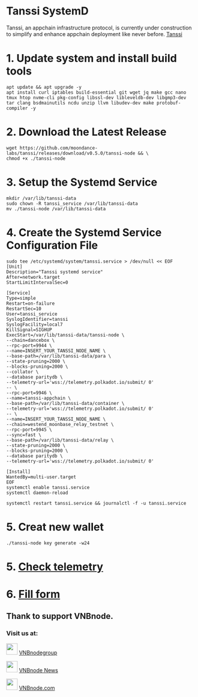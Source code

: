 # Tanssi SystemD
Tanssi, an appchain infrastructure protocol, is currently under construction to simplify and enhance appchain deployment like never before.
[Tanssi](https://www.tanssi.network/)
# 1. Update system and install build tools
```
apt update && apt upgrade -y
apt install curl iptables build-essential git wget jq make gcc nano tmux htop nvme-cli pkg-config libssl-dev libleveldb-dev libgmp3-dev tar clang bsdmainutils ncdu unzip llvm libudev-dev make protobuf-compiler -y
```
# 2. Download the Latest Release
```
wget https://github.com/moondance-labs/tanssi/releases/download/v0.5.0/tanssi-node && \
chmod +x ./tanssi-node
```
# 3. Setup the Systemd Service
```
mkdir /var/lib/tanssi-data
sudo chown -R tanssi_service /var/lib/tanssi-data
mv ./tanssi-node /var/lib/tanssi-data
```
# 4. Create the Systemd Service Configuration File
```
sudo tee /etc/systemd/system/tanssi.service > /dev/null << EOF
[Unit]
Description="Tanssi systemd service"
After=network.target
StartLimitIntervalSec=0

[Service]
Type=simple
Restart=on-failure
RestartSec=10
User=tanssi_service
SyslogIdentifier=tanssi
SyslogFacility=local7
KillSignal=SIGHUP
ExecStart=/var/lib/tanssi-data/tanssi-node \
--chain=dancebox \
--rpc-port=9944 \
--name=INSERT_YOUR_TANSSI_NODE_NAME \
--base-path=/var/lib/tanssi-data/para \
--state-pruning=2000 \
--blocks-pruning=2000 \
--collator \
--database paritydb \
--telemetry-url='wss://telemetry.polkadot.io/submit/ 0'
-- \
--rpc-port=9946 \
--name=tanssi-appchain \
--base-path=/var/lib/tanssi-data/container \
--telemetry-url='wss://telemetry.polkadot.io/submit/ 0'
-- \
--name=INSERT_YOUR_TANSSI_NODE_NAME \
--chain=westend_moonbase_relay_testnet \
--rpc-port=9945 \
--sync=fast \
--base-path=/var/lib/tanssi-data/relay \
--state-pruning=2000 \
--blocks-pruning=2000 \
--database paritydb \
--telemetry-url='wss://telemetry.polkadot.io/submit/ 0'

[Install]
WantedBy=multi-user.target
EOF
systemctl enable tanssi.service
systemctl daemon-reload
```
```
systemctl restart tanssi.service && journalctl -f -u tanssi.service
```
# 5. Creat new wallet
```
./tanssi-node key generate -w24
```
# 5. [Check telemetry](https://telemetry.polkadot.io/#list/0x27aafd88e5921f5d5c6aebcd728dacbbf5c2a37f63e2eda301f8e0def01c43ea)
# 6. [Fill form](https://www.tanssi.network/block-producer-form)

## Thank to support VNBnode.
### Visit us at:

<img src="https://user-images.githubusercontent.com/50621007/183283867-56b4d69f-bc6e-4939-b00a-72aa019d1aea.png" width="30"/> <a href="https://t.me/VNBnodegroup" target="_blank">VNBnodegroup</a>

<img src="https://user-images.githubusercontent.com/50621007/183283867-56b4d69f-bc6e-4939-b00a-72aa019d1aea.png" width="30"/> <a href="https://t.me/Vnbnode" target="_blank">VNBnode News</a>

<img src="https://github.com/vnbnode/binaries/blob/main/Logo/VNBnode.jpg" width="30"/> <a href="https://VNBnode.com" target="_blank">VNBnode.com</a>

